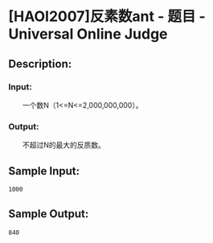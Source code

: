 # [HAOI2007]反素数ant - 题目 - Universal Online Judge

## Description: 



### Input: 

　　一个数N（1<=N<=2,000,000,000）。

### Output: 

　　不超过N的最大的反质数。


## Sample Input: 
```
1000
```

## Sample Output: 
```
840
```
